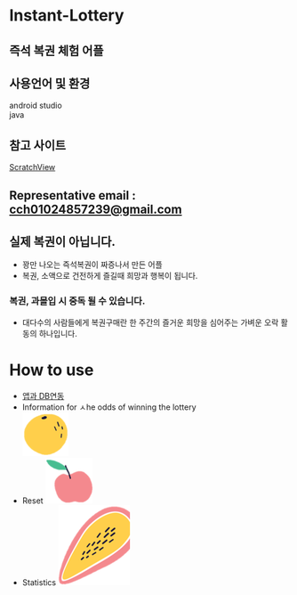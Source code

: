 # Instant-Lottery
## 즉석 복권 체험 어플

## 사용언어 및 환경
android studio  
java

## 참고 사이트
[ScratchView](https://github.com/D-clock/ScratchView)

Representative email : cch01024857239@gmail.com
---

## 실제 복권이 아닙니다.
* 꽝만 나오는 즉석복권이 짜증나서 만든 어플
* 복권, 소액으로 건전하게 즐길때 희망과 행복이 됩니다. 

### 복권, 과몰입 시 중독 될 수 있습니다.
* 대다수의 사람들에게 복권구매란 한 주간의 즐거운 희망을 심어주는 가벼운 오락 활동의 하나입니다.

# How to use
*  [앱과 DB연동](https://docs.aws.amazon.com/ko_kr/elasticbeanstalk/latest/dg/java-rds.html)
* Information for ㅅhe odds of winning the lottery  
![UI](https://github.com/cch230/Instant-Lottery/blob/main/app_image/info.png)  
* Reset
![UI](https://github.com/cch230/Instant-Lottery/blob/main/app_image/reset.png)  
* Statistics
![UI](https://github.com/cch230/Instant-Lottery/blob/main/app_image/rank.png)  

 
